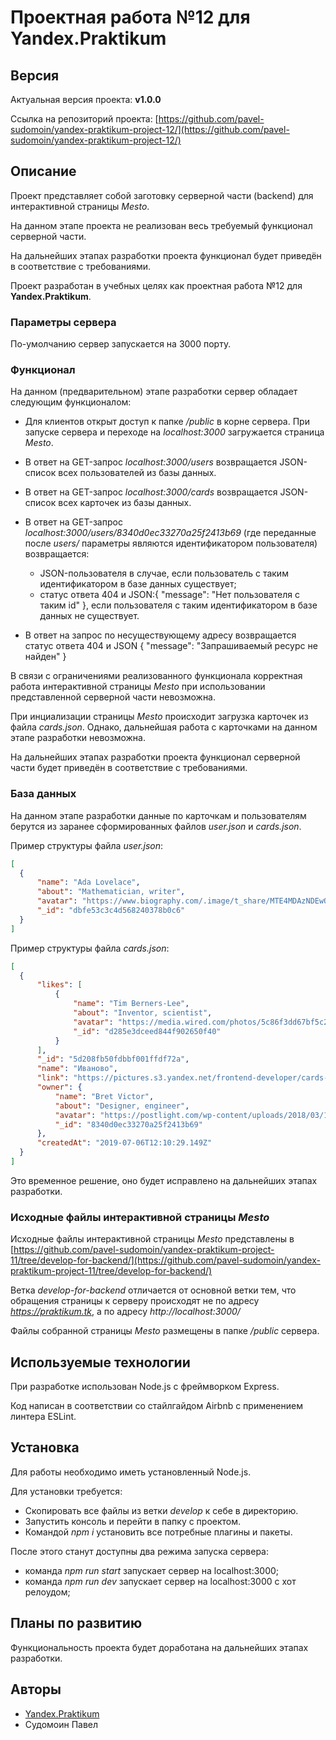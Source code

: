 # Проектная работа №12 для Yandex.Praktikum

## Версия

Актуальная версия проекта: **v1.0.0**

Ссылка на репозиторий проекта: [https://github.com/pavel-sudomoin/yandex-praktikum-project-12/](https://github.com/pavel-sudomoin/yandex-praktikum-project-12/)

## Описание

Проект представляет собой заготовку серверной части (backend) для интерактивной страницы *Mesto*.

На данном этапе проекта не реализован весь требуемый функционал серверной части.

На дальнейших этапах разработки проекта функционал будет приведён в соответствие с требованиями.

Проект разработан в учебных целях как проектная работа №12 для **Yandex.Praktikum**.

### Параметры сервера

По-умолчанию сервер запускается на 3000 порту.

### Функционал

На данном (предварительном) этапе разработки сервер обладает следующим функционалом:

* Для клиентов открыт доступ к папке */public* в корне сервера.
  При запуске сервера и переходе на *localhost:3000* загружается страница *Mesto*.

* В ответ на GET-запрос *localhost:3000/users* возвращается JSON-список всех пользователей из базы данных.

* В ответ на GET-запрос *localhost:3000/cards* возвращается JSON-список всех карточек из базы данных.

* В ответ на GET-запрос *localhost:3000/users/8340d0ec33270a25f2413b69* (где переданные после *users/* параметры являются идентификатором пользователя) возвращается:
  - JSON-пользователя в случае, если пользователь с таким идентификатором в базе данных существует;
  - статус ответа 404 и JSON:{ "message": "Нет пользователя с таким id" }, если пользователя с таким идентификатором в базе данных не существует.

* В ответ на запрос по несуществующему адресу возвращается статус ответа 404 и JSON { "message": "Запрашиваемый ресурс не найден" }

В связи с ограничениями реализованного функционала корректная работа интерактивной страницы *Mesto* при использовании представленной серверной части невозможна.

При инциализации страницы *Mesto* происходит загрузка карточек из файла *cards.json*. Однако, дальнейшая работа с карточками на данном этапе разработки невозможна.

На дальнейших этапах разработки проекта функционал серверной части будет приведён в соответствие с требованиями.

### База данных

На данном этапе разработки данные по карточкам и пользователям берутся из заранее сформированных файлов *user.json* и *cards.json*.

Пример структуры файла *user.json*:

```json
[
  {
      "name": "Ada Lovelace",
      "about": "Mathematician, writer",
      "avatar": "https://www.biography.com/.image/t_share/MTE4MDAzNDEwODQwOTQ2MTkw/ada-lovelace-20825279-1-402.jpg",
      "_id": "dbfe53c3c4d568240378b0c6"
  }
]
```

Пример структуры файла *cards.json*:

```json
[
  {
      "likes": [
          {
              "name": "Tim Berners-Lee",
              "about": "Inventor, scientist",
              "avatar": "https://media.wired.com/photos/5c86f3dd67bf5c2d3c382474/4:3/w_2400,h_1800,c_limit/TBL-RTX6HE9J-(1).jpg",
              "_id": "d285e3dceed844f902650f40"
          }
      ],
      "_id": "5d208fb50fdbbf001ffdf72a",
      "name": "Иваново",
      "link": "https://pictures.s3.yandex.net/frontend-developer/cards-compressed/ivanovo.jpg",
      "owner": {
          "name": "Bret Victor",
          "about": "Designer, engineer",
          "avatar": "https://postlight.com/wp-content/uploads/2018/03/109TC-e1535047852633.jpg",
          "_id": "8340d0ec33270a25f2413b69"
      },
      "createdAt": "2019-07-06T12:10:29.149Z"
  }
]
```

Это временное решение, оно будет исправлено на дальнейших этапах разработки.

### Исходные файлы интерактивной страницы *Mesto*

Исходные файлы интерактивной страницы *Mesto* представлены в [https://github.com/pavel-sudomoin/yandex-praktikum-project-11/tree/develop-for-backend/](https://github.com/pavel-sudomoin/yandex-praktikum-project-11/tree/develop-for-backend/)

Ветка *develop-for-backend* отличается от основной ветки тем, что обращения страницы к серверу происходят не по адресу *https://praktikum.tk*, а по адресу *http://localhost:3000/*

Файлы собранной страницы *Mesto* размещены в папке */public* сервера.

## Используемые технологии

При разработке использован Node.js с фреймворком Express.

Код написан в соответствии со стайлгайдом Airbnb с применением линтера ESLint.

## Установка

Для работы необходимо иметь установленный Node.js.

Для установки требуется:

* Cкопировать все файлы из ветки *develop* к себе в директорию.
* Запустить консоль и перейти в папку с проектом.
* Командой *npm i* установить все потребные плагины и пакеты.

После этого станут доступны два режима запуска сервера:

* команда *npm run start* запускает сервер на localhost:3000;
* команда *npm run dev* запускает сервер на localhost:3000 с хот релоудом;

## Планы по развитию

Функциональность проекта будет доработана на дальнейших этапах разработки.

## Авторы

* [Yandex.Praktikum](https://praktikum.yandex.ru/)
* Судомоин Павел
